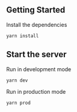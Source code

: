 ## Getting Started

Install the dependencies

```
yarn install
```

## Start the server

Run in development mode

```
yarn dev
```

Run in production mode

```
yarn prod
```
